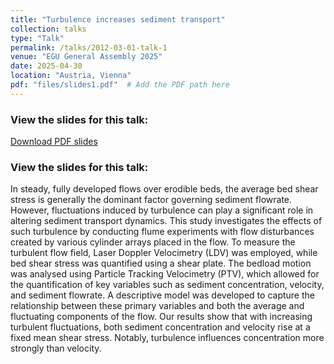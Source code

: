 ```yaml
---
title: "Turbulence increases sediment transport"
collection: talks
type: "Talk"
permalink: /talks/2012-03-01-talk-1
venue: "EGU General Assembly 2025"
date: 2025-04-30
location: "Austria, Vienna"
pdf: "files/slides1.pdf"  # Add the PDF path here
---
```


### View the slides for this talk:
[Download PDF slides](https://danielrebai.github.io/files/slides1.pdf)

### View the slides for this talk:
In steady, fully developed flows over erodible beds, the average bed shear stress is generally the dominant factor governing sediment flowrate. However, fluctuations induced by turbulence can play a significant role in altering sediment transport dynamics. This study investigates the effects of such turbulence by conducting flume experiments with flow disturbances created by various cylinder arrays placed in the flow. To measure the turbulent flow field, Laser Doppler Velocimetry (LDV) was employed, while bed shear stress was quantified using a shear plate. The bedload motion was analysed using Particle Tracking Velocimetry (PTV), which allowed for the quantification of key variables such as sediment concentration, velocity, and sediment flowrate. A descriptive model was developed to capture the relationship between these primary variables and both the average and fluctuating components of the flow. Our results show that with increasing turbulent fluctuations, both sediment concentration and velocity rise at a fixed mean shear stress. Notably, turbulence influences concentration more strongly than velocity.
